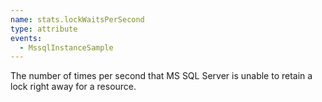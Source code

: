 ```yaml
---
name: stats.lockWaitsPerSecond
type: attribute
events:
  - MssqlInstanceSample
---
```


The number of times per second that MS SQL Server is unable to retain a lock right away for a resource.